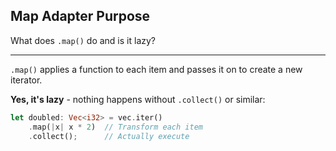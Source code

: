 ## Map Adapter Purpose

What does `.map()` do and is it lazy?

---

`.map()` applies a function to each item and passes it on to create a new iterator.

**Yes, it's lazy** - nothing happens without `.collect()` or similar:
```rust
let doubled: Vec<i32> = vec.iter()
    .map(|x| x * 2)  // Transform each item
    .collect();      // Actually execute
```

